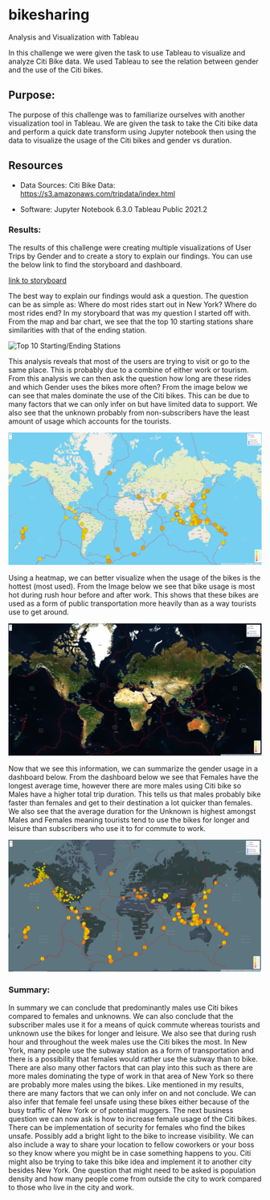 # bikesharing
Analysis and Visualization with Tableau

In this challenge we were given the task to use Tableau to visualize and analyze Citi Bike data. We used Tableau to see the relation between gender and the use of the Citi bikes. 

## Purpose:
The purpose of this challenge was to familiarize ourselves with another visualization tool in Tableau. We are given the task to take the Citi bike data and perform a quick date transform using Jupyter notebook then using the data to visualize the usage of the Citi bikes and gender vs duration.   

## Resources
* Data Sources: 
Citi Bike Data:
https://s3.amazonaws.com/tripdata/index.html

* Software: 
Jupyter Notebook 6.3.0
Tableau Public 2021.2

### Results:
The results of this challenge were creating multiple visualizations of User Trips by Gender and to create a story to explain our findings. You can use the below link to find the storyboard and dashboard. 

[link to storyboard](https://public.tableau.com/app/profile/kyle.lo1888/viz/Citibike_challenge_16286468652530/Story1?publish=yes "Link to Storyboard")

The best way to explain our findings would ask a question. The question can be as simple as: Where do most rides start out in New York? Where do most rides end?
In my storyboard that was my question I started off with. From the map and bar chart, we see that the top 10 starting stations share similarities with that of the ending station. 

![Top 10 Starting/Ending Stations](://github.com/lo7kyle/Mapping_Earthquakes/blob/main/Earthquake_Challenge/static/images/All_Layers.png)

This analysis reveals that most of the users are trying to visit or go to the same place. This is probably due to a combine of either work or tourism. From this analysis we can then ask the question how long are these rides and which Gender uses the bikes more often? From the image below we can see that males dominate the use of the Citi bikes. This can be due to many factors that we can only infer on but have limited data to support. We also see that the unknown probably from non-subscribers have the least amount of usage which accounts for the tourists.    

![Rides per Gender](https://github.com/lo7kyle/Mapping_Earthquakes/blob/main/Earthquake_Challenge/static/images/Major_earthquakes.png) 

Using a heatmap, we can better visualize when the usage of the bikes is the hottest (most used). From the Image below we see that bike usage is most hot during rush hour before and after work. This shows that these bikes are used as a form of public transportation more heavily than as a way tourists use to get around. 

![Rides per Gender by Hours](https://github.com/lo7kyle/Mapping_Earthquakes/blob/main/Earthquake_Challenge/static/images/Tectonic_plates.png) 

Now that we see this information, we can summarize the gender usage in a dashboard below. From the dashboard below we see that Females have the longest average time, however there are more males using Citi bike so Males have a higher total trip duration. This tells us that males probably bike faster than females and get to their destination a lot quicker than females. We also see that the average duration for the Unknown is highest amongst Males and Females meaning tourists tend to use the bikes for longer and leisure than subscribers who use it to for commute to work. 


![Gender Dashboard](https://github.com/lo7kyle/Mapping_Earthquakes/blob/main/Earthquake_Challenge/static/images/Navigation-Night.png) 

### Summary:
In summary we can conclude that predominantly males use Citi bikes compared to females and unknowns. We can also conclude that the subscriber males use it for a means of quick commute whereas tourists and unknown use the bikes for longer and leisure. We also see that during rush hour and throughout the week males use the Citi bikes the most. In New York, many people use the subway station as a form of transportation and there is a possibility that females would rather use the subway than to bike. There are also many other factors that can play into this such as there are more males dominating the type of work in that area of New York so there are probably more males using the bikes. Like mentioned in my results, there are many factors that we can only infer on and not conclude. We can also infer that female feel unsafe using these bikes either because of the busy traffic of New York or of potential muggers. The next business question we can now ask is how to increase female usage of the Citi bikes. There can be implementation of security for females who find the bikes unsafe. Possibly add a bright light to the bike to increase visibility. We can also include a way to share your location to fellow coworkers or your boss so they know where you might be in case something happens to you. Citi might also be trying to take this bike idea and implement it to another city besides New York. One question that might need to be asked is population density and how many people come from outside the city to work compared to those who live in the city and work.
